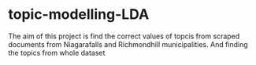 # topic-modelling-LDA

The aim of this project is find the correct values of topcis from scraped documents from Niagarafalls and Richmondhill municipalities. And finding the topics from whole dataset
